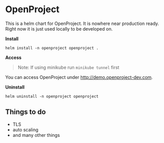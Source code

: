 # OpenProject

This is a helm chart for OpenProject. It is nowhere near production ready.
Right now it is just used locally to be developed on.

**Install**

```
helm install -n openproject openproject .
```

**Access**

> Note: If using minikube run `minikube tunnel` first

You can access OpenProject under http://demo.openproject-dev.com.

**Uninstall**

```
helm uninstall -n openproject openproject
```

## Things to do

* TLS
* auto scaling
* and many other things
